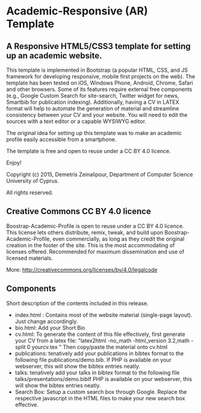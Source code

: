 # Academic-Responsive (AR) Template

## A Responsive HTML5/CSS3 template for setting up an academic website.

This template is implemented in Bootstrap (a popular HTML, CSS, and JS framework for developing responsive, mobile first projects on the web). The template has been tested on iOS, Windows Phone, Android, Chrome, Safari and other browsers. Some of its features require external free components (e.g., Google Custom Search for site-search, Twitter widget for news, Smartbib for publication indexing). Additionally, having a CV in LATEX format will help to automate the generation of material and streamline consistency between your CV and your website. You will need to edit the sources with a text editor or a capable WYSIWYG editor.

The original idea for setting up this template was to make an academic profile easily accessible from a smartphone.

The template is free and open to reuse under a CC BY 4.0 licence.

Enjoy!

Copyright (c) 2015, Demetris Zeinalipour, Department of Computer Science
University of Cyprus.

All rights reserved.

## Creative Commons CC BY 4.0 licence 

Boostrap-Academic-Profile is open to reuse under a CC BY 4.0 licence. This license lets others distribute, remix, tweak, and build upon Boostrap-Academic-Profile, even commercially, as long as they credit the original creation in the footer of the site. This is the most accommodating of licenses offered. Recommended for maximum dissemination and use of licensed materials.

More: http://creativecommons.org/licenses/by/4.0/legalcode

## Components 

Short description of the contents included in this release.

- index.html : Contains most of the website material (single-page layout). Just change accordingly.
- bio.html: Add your Short Bio
- cv.html: To generate the content of this file effectively, first generate your CV from a latex file: "latex2html -no_math -html_version 3.2,math -split 0 yourcv.tex " Then copy/paste the material onto cv.html
- publications: tenatively add your publications in bibtex format to the following file publications/demo.bib. If PHP is available on your webserver, this will show the bibtex entries neatly.
- talks: tenatively add your talks in bibtex format to the following file talks/presentations/demo.bibIf PHP is available on your webserver, this will show the bibtex entries neatly.
- Search Box: Setup a custom search box through Google. Replace the respective javascript in the HTML files to make your new search box effective.





